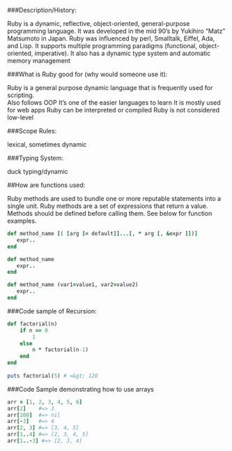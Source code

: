 ###Description/History:

Ruby is a dynamic, reflective, object-oriented, general-purpose programming language.  It was developed in the mid 90’s by Yukihiro “Matz” Matsumoto in Japan.  Ruby was influenced by perl, Smalltalk, Eiffel, Ada, and Lisp.  It supports multiple programming paradigms (functional, object-oriented, imperative).  It also has a dynamic type system and automatic memory management



###What is Ruby good for (why would someone use it):

Ruby is a general purpose dynamic language that is frequently used for scripting.  
Also follows OOP
It’s one of the easier languages to learn
It is mostly used for web apps
Ruby can be interpreted or compiled
Ruby is not considered low-level



###Scope Rules:

lexical, sometimes dynamic



###Typing System:

duck typing/dynamic



##How are functions used:

Ruby methods are used to bundle one or more reputable statements into a single unit.  Ruby methods are a set of expressions that return a value.  Methods should be defined before calling them. See below for function examples.

```ruby
def method_name [( [arg [= default]]...[, * arg [, &expr ]])]
   expr..
end
```

```ruby
def method_name 
   expr..
end
```

```ruby
def method_name (var1=value1, var2=value2)
   expr..
end
```



###Code sample of Recursion:

```ruby
def factorial(n)
    if n == 0
        1
    else
        n * factorial(n-1)
    end
end
 
puts factorial(5) # =&gt; 120
```


###Code Sample demonstrating how to use arrays

```ruby
arr = [1, 2, 3, 4, 5, 6]
arr[2]    #=> 3
arr[100]  #=> nil
arr[-3]   #=> 4
arr[2, 3] #=> [3, 4, 5]
arr[1..4] #=> [2, 3, 4, 5]
arr[1..-3] #=> [2, 3, 4]
```